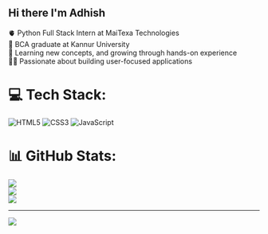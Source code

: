 ## Hi there I'm Adhish

🫀 Python Full Stack Intern at MaiTexa Technologies<br/>
🧠 BCA graduate at Kannur University<br/>
💪 Learning new concepts, and growing through hands-on experience<br/>
👩‍🚀 Passionate about building user-focused applications


# 💻 Tech Stack:
![HTML5](https://img.shields.io/badge/html5-%23E34F26.svg?style=plastic&logo=html5&logoColor=white) ![CSS3](https://img.shields.io/badge/css3-%231572B6.svg?style=plastic&logo=css3&logoColor=white) ![JavaScript](https://img.shields.io/badge/javascript-%23323330.svg?style=plastic&logo=javascript&logoColor=%23F7DF1E)
# 📊 GitHub Stats:
![](https://github-readme-stats.vercel.app/api?username=Adhish-Ullasan&theme=default_repocard&hide_border=false&include_all_commits=false&count_private=false)<br/>
![](https://nirzak-streak-stats.vercel.app/?user=Adhish-Ullasan&theme=default_repocard&hide_border=false)<br/>
![](https://github-readme-stats.vercel.app/api/top-langs/?username=Adhish-Ullasan&theme=default_repocard&hide_border=false&include_all_commits=false&count_private=false&layout=compact)

---
[![](https://visitcount.itsvg.in/api?id=Adhish-Ullasan&icon=0&color=0)](https://visitcount.itsvg.in)

<!-- Proudly created with GPRM ( https://gprm.itsvg.in ) -->
